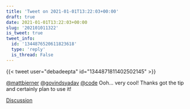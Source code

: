 ```yaml
---
title: 'Tweet on 2021-01-01T13:22:03+00:00'
draft: true
date: 2021-01-01T13:22:03+00:00
slug: '202101011322'
is_tweet: true
tweet_info:
  id: '1344876520611823618'
  type: 'reply'
  is_thread: False
---
```




{{< tweet user="debadeepta" id="1344871811402502145" >}}

[@mattbierner](https://x.com/mattbierner) [@govindsyadav](https://x.com/govindsyadav) [@code](https://x.com/code) Ooh... very cool! Thanks got the tip and certainly plan to use it!

[Discussion](https://x.com/sytelus/status/1344876520611823618)
